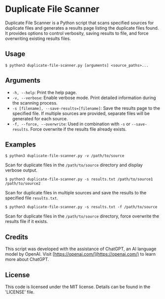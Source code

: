 # Duplicate File Scanner

Duplicate File Scanner is a Python script that scans specified sources for duplicate files and generates a results page listing the duplicate files found. It provides options to control verbosity, saving results to file, and force overwriting existing results files.

## Usage

```
$ python3 duplicate-file-scanner.py [arguments] <source_paths>...
```

## Arguments

- `-h, --help`: Print the help page.
- `-v, --verbose`: Enable verbose mode. Print detailed information during the scanning process.
- `-s [filename], --save-results=[filename]`: Save the results page to the specified file. If multiple sources are provided, separate files will be generated for each source.
- `-f, --force, --overwrite`: Used in combination with `-s` or `--save-results`. Force overwrite if the results file already exists.

## Examples

```
$ python3 duplicate-file-scanner.py -v /path/to/source
```

Scan for duplicate files in the `/path/to/source` directory and display verbose output.

```
$ python3 duplicate-file-scanner.py -s results.txt /path/to/source1 /path/to/source2
```

Scan for duplicate files in multiple sources and save the results to the specified file `results.txt`.

```
$ python3 duplicate-file-scanner.py -s results.txt -f /path/to/source
```

Scan for duplicate files in the `/path/to/source` directory, force overwrite the results file if it exists.

## Credits

This script was developed with the assistance of ChatGPT, an AI language model by OpenAI. Visit [https://openai.com/](https://openai.com/) to learn more about ChatGPT.

## License

This code is licensed under the MIT license. Details can be found in the 'LICENSE' file.

